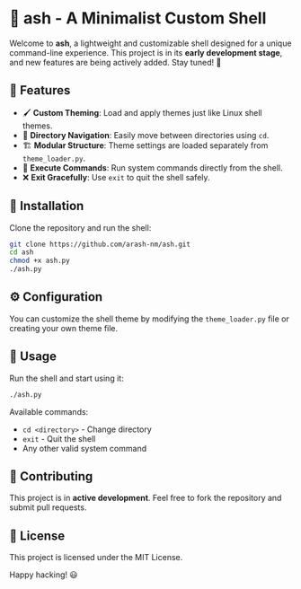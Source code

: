 # 🚀 ash - A Minimalist Custom Shell

Welcome to **ash**, a lightweight and customizable shell designed for a unique command-line experience. This project is in its **early development stage**, and new features are being actively added. Stay tuned! 🎉

## 📌 Features
- 🖌️ **Custom Theming**: Load and apply themes just like Linux shell themes.
- 📂 **Directory Navigation**: Easily move between directories using `cd`.
- 🏗️ **Modular Structure**: Theme settings are loaded separately from `theme_loader.py`.
- 🏃 **Execute Commands**: Run system commands directly from the shell.
- ❌ **Exit Gracefully**: Use `exit` to quit the shell safely.

## 📜 Installation
Clone the repository and run the shell:
```bash
git clone https://github.com/arash-nm/ash.git
cd ash
chmod +x ash.py
./ash.py
```

## ⚙️ Configuration
You can customize the shell theme by modifying the `theme_loader.py` file or creating your own theme file.

## 📌 Usage
Run the shell and start using it:
```bash
./ash.py
```
Available commands:
- `cd <directory>` - Change directory
- `exit` - Quit the shell
- Any other valid system command

## 📢 Contributing
This project is in **active development**. Feel free to fork the repository and submit pull requests.

## 📜 License
This project is licensed under the MIT License.

Happy hacking! 😃

